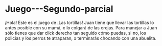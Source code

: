 # Juego---Segundo-parcial
¡Hola!
Este es el juego de ¡Las tortillas!
Juan tiene que llevar las tortillas lo antes posible con su mamá, o lo colgará de las orejas.
Para manejar a Juan sólo tienes que dar click derecho tan seguido cómo puedas, si no, los policias y los perros te atraparan, o terminarás chocando con una abuelita.


